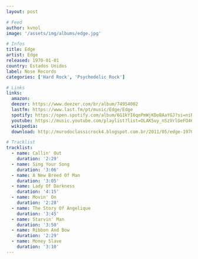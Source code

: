 ```yaml
---
layout: post

# Feed
author: kvnol
image: '/assets/img/albums/edge.jpg'

# Infos
title: Edge
artist: Edge
released: 1970-01-01
country: Estados Unidos
label: Nose Records
categories: ['Hard Rock', 'Psychedelic Rock']

# Links
links:
  amazon:
  deezer: https://www.deezer.com/br/album/74954002
  lastfm: https://www.last.fm/pt/music/Edge/Edge
  spotify: https://open.spotify.com/album/6G1kYI6qnPmWjKDoBAaYGJ?si=niNIGjchRAG2X-sAt9WDLA
  youtube: https://music.youtube.com/playlist?list=OLAK5uy_nSzVrlGeFO46htBHt-4g8FQSaw0fwR1lo
  wikipedia:
  download: http://murodoclassicrock4.blogspot.com.br/2011/05/edge-1970.html

# Tracklist
tracklist:
  - name: Callin' Out
    duration: '2:29'
  - name: Sing Your Song
    duration: '3:06'
  - name: A New Breed Of Man
    duration: '3:05'
  - name: Lady Of Darkness
    duration: '4:15'
  - name: Movin' On
    duration: '2:28'
  - name: The Story Of Angelique
    duration: '3:45'
  - name: Starvin' Man
    duration: '3:50'
  - name: Ribbon And Bow
    duration: '2:29'
  - name: Money Slave
    duration: '3:10'
---
```

